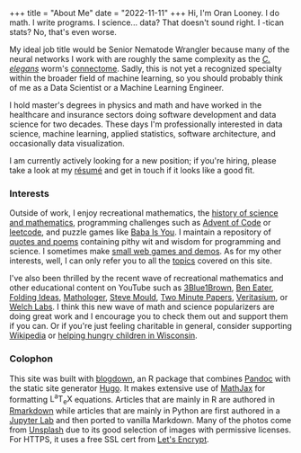 +++
title = "About Me"
date = "2022-11-11"
+++
Hi, I'm Oran Looney. I do math. I write programs. I science... data? That
doesn't sound right.  I -tican stats? No, that's even worse.

My ideal job title would be Senior Nematode Wrangler because many of the neural
networks I work with are roughly the same complexity as the [*C. elegans*][N]
worm's [connectome][CEC]. Sadly, this is not yet a recognized specialty within
the broader field of machine learning, so you should probably think of me as a
Data Scientist or a Machine Learning Engineer.

I hold master's degrees in physics and math and have worked in the healthcare
and insurance sectors doing software development and data science for two
decades. These days I'm professionally interested in data science, machine
learning, applied statistics, software architecture, and occasionally data
visualization.

I am currently actively looking for a new position; if you're hiring, please
take a look at my [résumé][RPDF] and get in touch if it looks like a good fit.

### Interests

Outside of work, I enjoy recreational mathematics, the [history of science and
mathematics][TH], programming challenges such as [Advent of Code][1] or
[leetcode][2], and puzzle games like [Baba Is You][BIY]. I maintain a
repository of [quotes and poems][Q] containing pithy wit and wisdom for
programming and science. I sometimes make [small web games and demos][G]. As for
my other interests, well, I can only refer you to all the [topics][T] covered
on this site.

I've also been thrilled by the recent wave of recreational mathematics and
other educational content on YouTube such as
[3Blue1Brown][6], 
[Ben Eater][7],
[Folding Ideas][FI], 
[Mathologer][10],
[Steve Mould][SM],
[Two Minute Papers][TMP],
[Veritasium][14], or
[Welch Labs][WL].
I think this new wave of math and science popularizers are
doing great work and I encourage you to check them out and support them if you
can.  Or if you're just feeling charitable in general, consider supporting
[Wikipedia][8] or [helping hungry children in Wisconsin][9].

### Colophon

This site was built with [blogdown][15], an R package that combines
[Pandoc][16] with the static site generator [Hugo][17]. It makes extensive use
of [MathJax][18] for formatting
<span class="latex">L<sup>a</sup>T<sub>e</sub>X</span>
equations. Articles that are mainly in R are authored in [Rmarkdown][19] while
articles that are mainly in Python are first authored in a [Jupyter Lab][20]
and then ported to vanilla Markdown. Many of the photos come from
[Unsplash][21] due to its good selection of images with permissive licenses.
For HTTPS, it uses a free SSL cert from [Let's Encrypt][23].


[1]: https://adventofcode.com/
[2]: https://leetcode.com/
[6]: https://www.youtube.com/c/3blue1brown
[7]: https://www.youtube.com/user/eaterbc
[8]: https://donate.wikimedia.org/
[9]: https://www.secondharvestsw.org/
[10]: https://www.youtube.com/c/Mathologer
[11]: https://www.patreon.com/home
[12]: https://www.youtube.com/c/DrPeyam
[14]: https://www.youtube.com/c/veritasium
[15]: https://github.com/rstudio/blogdown 
[16]: https://pandoc.org/
[17]: https://gohugo.io/
[18]: https://www.mathjax.org/
[19]: https://rmarkdown.rstudio.com/lesson-10.html
[20]: https://jupyter.org/
[21]: https://unsplash.com/
[23]: https://letsencrypt.org/

[BIY]: https://en.wikipedia.org/wiki/Baba_Is_You
[CEC]: http://wormwiring.org/
[FI]: https://www.youtube.com/@FoldingIdeas
[G]: /games/
[NP]: https://www.youtube.com/c/numberphile
[N]: https://en.wikipedia.org/wiki/Nematode
[Q]: /quotes/
[RPDF]: /docs/Oran-Looney-Data-Scientist-Resume.pdf
[SM]: https://www.youtube.com/@SteveMould
[TH]: /tags/history/
[TMP]: https://www.youtube.com/@TwoMinutePapers
[T]: /tags/
[WL]: https://www.youtube.com/@WelchLabsVideo
